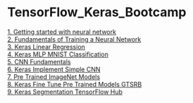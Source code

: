 # TensorFlow_Keras_Bootcamp

[1. Getting started with neural network](01_Getting_started_with_Neural_Network/reame.md)<br>
[2. Fundamentals of Training a Neural Network](02_Fundamentals_of_Training_a_Neural_Network/readme.md)<br>
[3. Keras Linear Regression](03_Keras_Linear_Regression/readme.md)<br>
[4. Keras MLP MNIST Classification](04_Keras_MLP_MNIST_Classification/readme.md)<br>
[5. CNN Fundamentals](05_CNN_Fundamentals/readme.md)<br>
[6. Keras Implement Simple CNN](06_Keras_Implement_Simple_CNN/readme.md)<br>
[7. Pre Trained ImageNet Models](07_Pre_Trained_ImageNet_Models/readme.md)<br>
[8. Keras Fine Tune Pre Trained Models GTSRB](08_Keras_Fine_Tune_Pre_Trained_Models_GTSRB/readme.md)<br>
[9. Keras Segmentation TensorFlow Hub](09_Keras_Segmentation_TensorFlow_Hub/readme.md)<br>